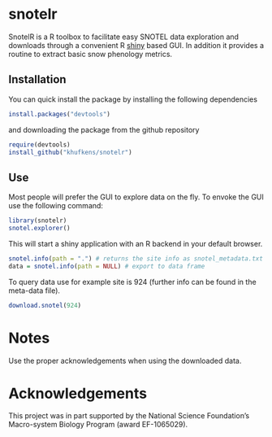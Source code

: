 # snotelr

SnotelR is a R toolbox to facilitate easy SNOTEL data exploration and downloads through a convenient R [shiny](http://shiny.rstudio.com/) based GUI. In addition it provides a routine to extract basic snow phenology metrics.

## Installation

You can quick install the package by installing the following dependencies

```R
install.packages("devtools")
```

and downloading the package from the github repository

```R
require(devtools)
install_github("khufkens/snotelr")
```

## Use

Most people will prefer the GUI to explore data on the fly. To envoke the GUI use the following command:

```R
library(snotelr)
snotel.explorer()
```

This will start a shiny application with an R backend in your default browser.

```R
snotel.info(path = ".") # returns the site info as snotel_metadata.txt in the current working directory
data = snotel.info(path = NULL) # export to data frame
```

To query data use for example site is 924 (further info can be found in the meta-data file).

```R
download.snotel(924)
```

# Notes
Use the proper acknowledgements when using the downloaded data.

# Acknowledgements

This project was in part supported by the National Science Foundation’s Macro-system Biology Program (award EF-1065029).
